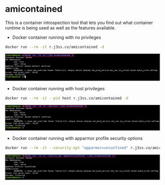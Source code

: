 # amicontained

This is a container introspection tool that lets you find out what container runtime is being used as well as the features available.

* Docker container running with no privileges

```bash
docker run --rm -it r.j3ss.co/amicontained -d
```

![docker no privileges](images/docker-no-privileges.png)

* Docker container running with host privileges

```bash
docker run --rm -it --pid host r.j3ss.co/amicontained -d
```

![docker host privileges](images/docker-host-privileges.png)

* Docker container running with apparmor profile security options

```bash
docker run --rm -it --security-opt "apparmor=unconfined" r.j3ss.co/amicontained -d
```

![docker apparmor profile](images/docker-apparmor-profile.png)
